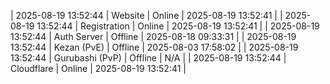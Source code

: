 | 2025-08-19 13:52:44 | Website | Online | 2025-08-19 13:52:41 |
| 2025-08-19 13:52:44 | Registration | Online | 2025-08-19 13:52:41 |
| 2025-08-19 13:52:44 | Auth Server | Offline | 2025-08-18 09:33:31 |
| 2025-08-19 13:52:44 | Kezan (PvE) | Offline | 2025-08-03 17:58:02 |
| 2025-08-19 13:52:44 | Gurubashi (PvP) | Offline | N/A |
| 2025-08-19 13:52:44 | Cloudflare | Online | 2025-08-19 13:52:41 |
